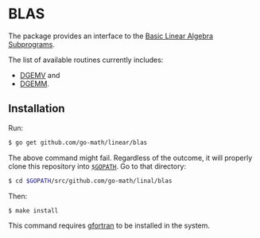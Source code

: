 # BLAS

The package provides an interface to the
[Basic Linear Algebra Subprograms](http://www.netlib.org/blas/).

The list of available routines currently includes:

* [DGEMV](http://www.netlib.org/lapack/explore-html/dc/da8/dgemv_8f.html) and
* [DGEMM](http://www.netlib.org/lapack/explore-html/dc/da8/dgemm_8f.html).

## Installation

Run:

```bash
$ go get github.com/go-math/linear/blas
```

The above command might fail. Regardless of the outcome, it will properly clone
this repository into [`$GOPATH`](https://golang.org/doc/code.html#GOPATH). Go
to that directory:

```bash
$ cd $GOPATH/src/github.com/go-math/linal/blas
```

Then:

```bash
$ make install
```

This command requires [gfortran](https://gcc.gnu.org/wiki/GFortranBinaries) to
be installed in the system.
